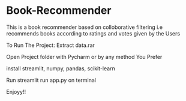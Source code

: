 # Book-Recommender

This is a book recommender based on colloborative filtering i.e recommends books according to ratings and votes given by the Users

To Run The Project:
Extract data.rar

Open Project folder with Pycharm or by any method You Prefer

install streamlit, numpy, pandas, scikit-learn

Run streamlit run app.py on terminal

Enjoyy!!
